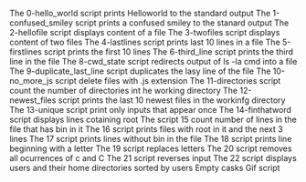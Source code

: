 The 0-hello_world script prints Helloworld to the standard output
The 1-confused_smiley script prints a confused smiley to the stanard output
The 2-hellofile script displays content of a file
The 3-twofiles script displays content of two files
The 4-lastlines script prints last 10 lines in a file
The 5-firstlines script prints the first 10 lines
The 6-third_line script prints the third line in the file
The 8-cwd_state script redirects output of ls -la cmd into a file
The 9-duplicate_last_line script duplicates the lasy line of the file
The 10-no_more_js script delete files with .js extension
The 11-directories script count the number of directories int he working directory
The 12-newest_files script prints the last 10 newest files in the workinfg directory
The 13-unique script print only inputs that appear once
The 14-finthatword script displays lines cotaining root
The script 15 count number of lines in the file that has bin in it
The 16 script prints files with root in it and the next 3 lines
The 17 script prints lines without bin in the file
The 18 script prints line beginning with a letter
The 19 script replaces letters
The 20 script removes all ocurrences of c and C
The 21 script reverses input
The 22 script displays users and their home directories sorted by users
Empty casks
Gif script
